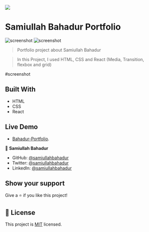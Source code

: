 ![](https://img.shields.io/badge/Microverse-blueviolet)

# Samiullah Bahadur Portfolio

![screenshot](./images/screenshot/home.PNG)
![screenshot](./images/screenshot/about.PNG)

> Portfolio project about Samiullah Bahadur

> In this Project, I used HTML, CSS and React (Media, Transition, flexbox and grid)

#screenshot

## Built With

- HTML
- CSS
- React

## Live Demo

- [Bahadur-Portfolio](https://samiullahbahadur.github.io/Portfolio/).

👤 **Samiullah Bahadur**

- GitHub: [@samiullahbahadur](https://github.com/samiullahbahadur)
- Twitter: [@samiullahbahadur](https://twitter.com/@Samiull88496331)
- LinkedIn: [@samiullahbahadur](https://www.linkedin.com/in/samiullah-bahadur/)

## Show your support

Give a ⭐️ if you like this project!

## 📝 License

This project is [MIT](LICENSE.md) licensed.
